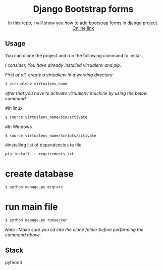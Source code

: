 <div align="center"><h1> Django Bootstrap forms </h1> </div>
<div align="center"> In this repo, I will show you how to add bootstrap forms in django project. <a href="https://bootstrapsubmitform.herokuapp.com/" target="_blank"> Online link </a> </div>


Usage
-------
You can clone the project and run the following command to install: 

*I consider, You have already installed virtualenv and pip.*

*First of all, create a virtualenv in a working directory*

```bash
$ virtualenv virtualenv_name
```
*after that you have to activate virtualenv machine by using the below command*

#In linux
```bash
$ source virtualenv_name/bin/activate
```
#In Windows
```bash
$ source virtualenv_name/Scripts/activate
```


#installing list of dependencies to file
```bash
pip install -r requirements.txt
```

# create database  
```bash
$ python manage.py migrate
```


# run main file 
```bash
$ python manage.py runserver
```

*Note  : Make sure you cd into the *clone* folder before performing the command above.*


Stack
------
python3

